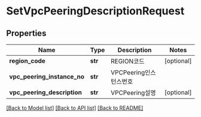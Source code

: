 # SetVpcPeeringDescriptionRequest

## Properties
Name | Type | Description | Notes
------------ | ------------- | ------------- | -------------
**region_code** | **str** | REGION코드 | [optional] 
**vpc_peering_instance_no** | **str** | VPCPeering인스턴스번호 | 
**vpc_peering_description** | **str** | VPCPeering설명 | [optional] 

[[Back to Model list]](../README.md#documentation-for-models) [[Back to API list]](../README.md#documentation-for-api-endpoints) [[Back to README]](../README.md)


